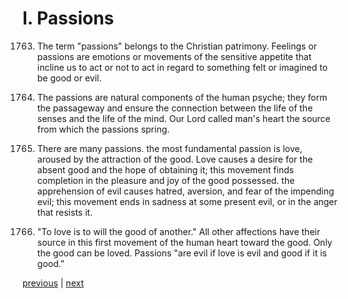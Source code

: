 # I. Passions

1763. The term "passions" belongs to the Christian patrimony. Feelings or passions are emotions or movements of the sensitive appetite that incline us to act or not to act in regard to something felt or imagined to be good or evil.

1764. The passions are natural components of the human psyche; they form the passageway and ensure the connection between the life of the senses and the life of the mind. Our Lord called man's heart the source from which the passions spring.

1765. There are many passions. the most fundamental passion is love, aroused by the attraction of the good. Love causes a desire for the absent good and the hope of obtaining it; this movement finds completion in the pleasure and joy of the good possessed. the apprehension of evil causes hatred, aversion, and fear of the impending evil; this movement ends in sadness at some present evil, or in the anger that resists it.

1766. "To love is to will the good of another." All other affections have their source in this first movement of the human heart toward the good. Only the good can be loved. Passions "are evil if love is evil and good if it is good."

[previous](https://github.com/Tenari/non-fiction/blob/master/catechism/__P5U.md) | [next](https://github.com/Tenari/non-fiction/blob/master/catechism/__P5W.md)